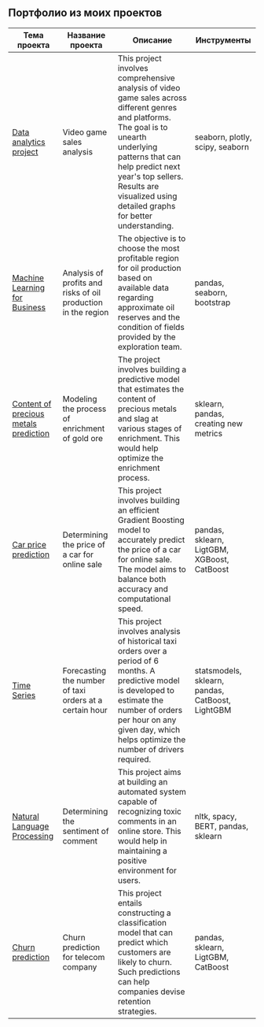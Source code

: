 
## Портфолио из моих проектов  

| Тема проекта | Название проекта | Описание | Инструменты |
| --- | --- | --- | --- |  
| [Data analytics project](https://github.com/smakarin/yandex_praktikum_projects/tree/master/Quarterly%20project%20%231) | Video game sales analysis | This project involves comprehensive analysis of video game sales across different genres and platforms. The goal is to unearth underlying patterns that can help predict next year's top sellers. Results are visualized using detailed graphs for better understanding. | seaborn, plotly, scipy, seaborn | 
| [Machine Learning for Business](https://github.com/smakarin/yandex_praktikum_projects/tree/master/Machine%20Learning%20for%20Business) | Analysis of profits and risks of oil production in the region | The objective is to choose the most profitable region for oil production based on available data regarding approximate oil reserves and the condition of fields provided by the exploration team. | pandas, seaborn, bootstrap | 
| [Content of precious metals prediction](https://github.com/smakarin/yandex_praktikum_projects/tree/master/Quarterly%20project%20%232) | Modeling the process of enrichment of gold ore | The project involves building a predictive model that estimates the content of precious metals and slag at various stages of enrichment. This would help optimize the enrichment process. | sklearn, pandas, creating new metrics | 
| [Car price prediction](https://github.com/smakarin/yandex_praktikum_projects/tree/master/Gradient%20Boosting) | Determining the price of a car for online sale | This project involves building an efficient Gradient Boosting model to accurately predict the price of a car for online sale. The model aims to balance both accuracy and computational speed. | pandas, sklearn, LigtGBM, XGBoost, CatBoost |  
| [Time Series](https://github.com/smakarin/yandex_praktikum_projects/tree/master/Time%20Series) | Forecasting the number of taxi orders at a certain hour | This project involves analysis of historical taxi orders over a period of 6 months. A predictive model is developed to estimate the number of orders per hour on any given day, which helps optimize the number of drivers required. | statsmodels, sklearn, pandas, CatBoost, LightGBM |  
| [Natural Language Processing](https://github.com/smakarin/yandex_praktikum_projects/tree/master/Natural%20Language%20Processing) | Determining the sentiment of comment | This project aims at building an automated system capable of recognizing toxic comments in an online store. This would help in maintaining a positive environment for users. | nltk, spacy, BERT, pandas, sklearn | 
| [Churn prediction](https://github.com/smakarin/yandex_praktikum_projects/tree/master/FINAL%20project) | Churn prediction for telecom company | This project entails constructing a classification model that can predict which customers are likely to churn. Such predictions can help companies devise retention strategies. | pandas, sklearn, LigtGBM, CatBoost |
